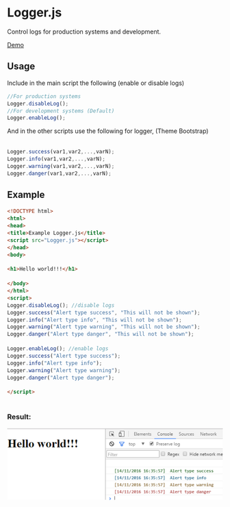 # Logger.js

Control logs for production systems and development.

[Demo](https://nayo.github.io/Logger/)

## Usage

Include in the main script the following (enable or disable logs)
```javascript
//For production systems
Logger.disableLog();
//For development systems (Default)
Logger.enableLog();
```

And in the other scripts use the following for logger, (Theme Bootstrap)
```javascript

Logger.success(var1,var2,...,varN);
Logger.info(var1,var2,...,varN);
Logger.warning(var1,var2,...,varN);
Logger.danger(var1,var2,...,varN);

```

## Example
``` html
<!DOCTYPE html>
<html>
<head>
<title>Example Logger.js</title>
<script src="Logger.js"></script>
</head>
<body>

<h1>Hello world!!!</h1>

</body>
</html>
<script>
Logger.disableLog(); //disable logs
Logger.success("Alert type success", "This will not be shown");
Logger.info("Alert type info", "This will not be shown");
Logger.warning("Alert type warning", "This will not be shown");
Logger.danger("Alert type danger", "This will not be shown");

Logger.enableLog(); //enable logs
Logger.success("Alert type success");
Logger.info("Alert type info");
Logger.warning("Alert type warning");
Logger.danger("Alert type danger");

</script>



```
### Result:
<img src="Logger.png"/>
